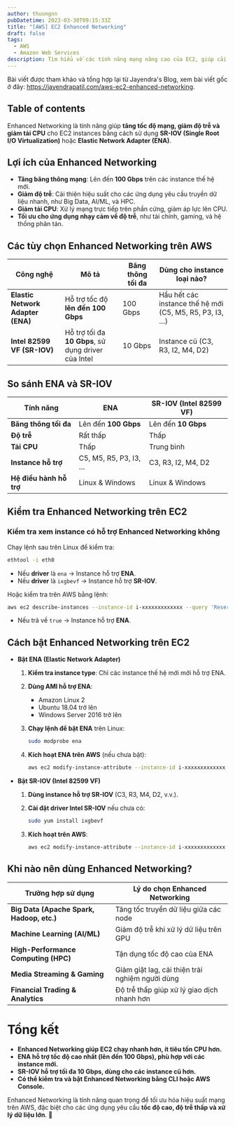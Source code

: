 ```yaml
---
author: thuongnn
pubDatetime: 2023-03-30T09:15:33Z
title: "[AWS] EC2 Enhanced Networking"
draft: false
tags:
  - AWS
  - Amazon Web Services
description: Tìm hiểu về các tính năng mạng nâng cao của EC2, giúp cải thiện hiệu suất và độ tin cậy của mạng.
---
```

Bài viết được tham khảo và tổng hợp lại từ Jayendra's Blog, xem bài viết gốc ở đây: https://jayendrapatil.com/aws-ec2-enhanced-networking. 

## Table of contents


Enhanced Networking là tính năng giúp **tăng tốc độ mạng, giảm độ trễ và giảm tải CPU** cho EC2 instances bằng cách sử dụng **SR-IOV (Single Root I/O Virtualization)** hoặc **Elastic Network Adapter (ENA)**.

## **Lợi ích của Enhanced Networking**

- **Tăng băng thông mạng**: Lên đến **100 Gbps** trên các instance thế hệ mới.
- **Giảm độ trễ**: Cải thiện hiệu suất cho các ứng dụng yêu cầu truyền dữ liệu nhanh, như Big Data, AI/ML, và HPC.
- **Giảm tải CPU**: Xử lý mạng trực tiếp trên phần cứng, giảm áp lực lên CPU.
- **Tối ưu cho ứng dụng nhạy cảm về độ trễ**, như tài chính, gaming, và hệ thống phân tán.

## **Các tùy chọn Enhanced Networking trên AWS**

| **Công nghệ** | **Mô tả** | **Băng thông tối đa** | **Dùng cho instance loại nào?** |
| --- | --- | --- | --- |
| **Elastic Network Adapter (ENA)** | Hỗ trợ tốc độ **lên đến 100 Gbps** | 100 Gbps | Hầu hết các instance thế hệ mới (C5, M5, R5, P3, I3, …) |
| **Intel 82599 VF (SR-IOV)** | Hỗ trợ tối đa **10 Gbps**, sử dụng driver của Intel | 10 Gbps | Instance cũ (C3, R3, I2, M4, D2) |

## **So sánh ENA và SR-IOV**

| **Tính năng** | **ENA** | **SR-IOV (Intel 82599 VF)** |
| --- | --- | --- |
| **Băng thông tối đa** | Lên đến **100 Gbps** | Lên đến **10 Gbps** |
| **Độ trễ** | Rất thấp | Thấp |
| **Tải CPU** | Thấp | Trung bình |
| **Instance hỗ trợ** | C5, M5, R5, P3, I3, … | C3, R3, I2, M4, D2 |
| **Hệ điều hành hỗ trợ** | Linux & Windows | Linux & Windows |

## **Kiểm tra Enhanced Networking trên EC2**

### **Kiểm tra xem instance có hỗ trợ Enhanced Networking không**

Chạy lệnh sau trên Linux để kiểm tra:

```bash
ethtool -i eth0
```

- Nếu **driver** là `ena` → Instance hỗ trợ **ENA**.
- Nếu **driver** là `ixgbevf` → Instance hỗ trợ **SR-IOV**.

Hoặc kiểm tra trên AWS bằng lệnh:

```bash
aws ec2 describe-instances --instance-id i-xxxxxxxxxxxxx --query 'Reservations[*].Instances[*].EnaSupport'
```

- Nếu trả về `true` → Instance hỗ trợ **ENA**.

## **Cách bật Enhanced Networking trên EC2**

- **Bật ENA (Elastic Network Adapter)**
    1. **Kiểm tra instance type**: Chỉ các instance thế hệ mới mới hỗ trợ ENA.
    2. **Dùng AMI hỗ trợ ENA**:
        - Amazon Linux 2
        - Ubuntu 18.04 trở lên
        - Windows Server 2016 trở lên
    3. **Chạy lệnh để bật ENA** trên Linux:
        
        ```bash
        sudo modprobe ena
        ```
        
    4. **Kích hoạt ENA trên AWS** (nếu chưa bật):
        
        ```bash
        aws ec2 modify-instance-attribute --instance-id i-xxxxxxxxxxxxx --ena-support
        ```
        
- **Bật SR-IOV (Intel 82599 VF)**
    1. **Dùng instance hỗ trợ SR-IOV** (C3, R3, M4, D2, v.v.).
    2. **Cài đặt driver Intel SR-IOV** nếu chưa có:
        
        ```bash
        sudo yum install ixgbevf
        ```
        
    3. **Kích hoạt trên AWS**:
        
        ```bash
        aws ec2 modify-instance-attribute --instance-id i-xxxxxxxxxxxxx --sriov-net-support simple
        ```
        

## **Khi nào nên dùng Enhanced Networking?**

| **Trường hợp sử dụng** | **Lý do chọn Enhanced Networking** |
| --- | --- |
| **Big Data (Apache Spark, Hadoop, etc.)** | Tăng tốc truyền dữ liệu giữa các node |
| **Machine Learning (AI/ML)** | Giảm độ trễ khi xử lý dữ liệu trên GPU |
| **High-Performance Computing (HPC)** | Tận dụng tốc độ cao của ENA |
| **Media Streaming & Gaming** | Giảm giật lag, cải thiện trải nghiệm người dùng |
| **Financial Trading & Analytics** | Độ trễ thấp giúp xử lý giao dịch nhanh hơn |

# **Tổng kết**

- **Enhanced Networking giúp EC2 chạy nhanh hơn, ít tiêu tốn CPU hơn.**
- **ENA hỗ trợ tốc độ cao nhất (lên đến 100 Gbps), phù hợp với các instance mới.**
- **SR-IOV hỗ trợ tối đa 10 Gbps, dùng cho các instance cũ hơn.**
- **Có thể kiểm tra và bật Enhanced Networking bằng CLI hoặc AWS Console.**

Enhanced Networking là tính năng quan trọng để tối ưu hóa hiệu suất mạng trên AWS, đặc biệt cho các ứng dụng yêu cầu **tốc độ cao, độ trễ thấp và xử lý dữ liệu lớn**. 🚀
